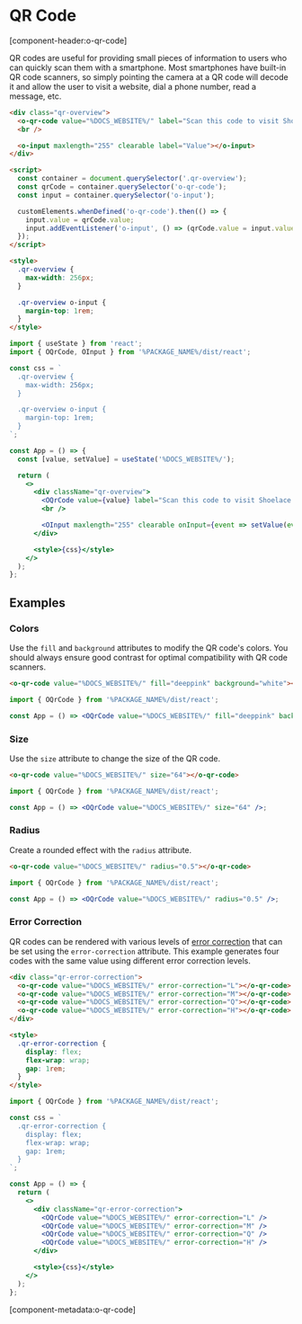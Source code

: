 # QR Code

[component-header:o-qr-code]

QR codes are useful for providing small pieces of information to users who can quickly scan them with a smartphone. Most smartphones have built-in QR code scanners, so simply pointing the camera at a QR code will decode it and allow the user to visit a website, dial a phone number, read a message, etc.

```html preview
<div class="qr-overview">
  <o-qr-code value="%DOCS_WEBSITE%/" label="Scan this code to visit Shoelace on the web!"></o-qr-code>
  <br />

  <o-input maxlength="255" clearable label="Value"></o-input>
</div>

<script>
  const container = document.querySelector('.qr-overview');
  const qrCode = container.querySelector('o-qr-code');
  const input = container.querySelector('o-input');

  customElements.whenDefined('o-qr-code').then(() => {
    input.value = qrCode.value;
    input.addEventListener('o-input', () => (qrCode.value = input.value));
  });
</script>

<style>
  .qr-overview {
    max-width: 256px;
  }

  .qr-overview o-input {
    margin-top: 1rem;
  }
</style>
```

```jsx react
import { useState } from 'react';
import { OQrCode, OInput } from '%PACKAGE_NAME%/dist/react';

const css = `
  .qr-overview {
    max-width: 256px;
  }

  .qr-overview o-input {
    margin-top: 1rem;
  }
`;

const App = () => {
  const [value, setValue] = useState('%DOCS_WEBSITE%/');

  return (
    <>
      <div className="qr-overview">
        <OQrCode value={value} label="Scan this code to visit Shoelace on the web!" />
        <br />

        <OInput maxlength="255" clearable onInput={event => setValue(event.target.value)} />
      </div>

      <style>{css}</style>
    </>
  );
};
```

## Examples

### Colors

Use the `fill` and `background` attributes to modify the QR code's colors. You should always ensure good contrast for optimal compatibility with QR code scanners.

```html preview
<o-qr-code value="%DOCS_WEBSITE%/" fill="deeppink" background="white"></o-qr-code>
```

```jsx react
import { OQrCode } from '%PACKAGE_NAME%/dist/react';

const App = () => <OQrCode value="%DOCS_WEBSITE%/" fill="deeppink" background="white" />;
```

### Size

Use the `size` attribute to change the size of the QR code.

```html preview
<o-qr-code value="%DOCS_WEBSITE%/" size="64"></o-qr-code>
```

```jsx react
import { OQrCode } from '%PACKAGE_NAME%/dist/react';

const App = () => <OQrCode value="%DOCS_WEBSITE%/" size="64" />;
```

### Radius

Create a rounded effect with the `radius` attribute.

```html preview
<o-qr-code value="%DOCS_WEBSITE%/" radius="0.5"></o-qr-code>
```

```jsx react
import { OQrCode } from '%PACKAGE_NAME%/dist/react';

const App = () => <OQrCode value="%DOCS_WEBSITE%/" radius="0.5" />;
```

### Error Correction

QR codes can be rendered with various levels of [error correction](https://www.qrcode.com/en/about/error_correction.html) that can be set using the `error-correction` attribute. This example generates four codes with the same value using different error correction levels.

```html preview
<div class="qr-error-correction">
  <o-qr-code value="%DOCS_WEBSITE%/" error-correction="L"></o-qr-code>
  <o-qr-code value="%DOCS_WEBSITE%/" error-correction="M"></o-qr-code>
  <o-qr-code value="%DOCS_WEBSITE%/" error-correction="Q"></o-qr-code>
  <o-qr-code value="%DOCS_WEBSITE%/" error-correction="H"></o-qr-code>
</div>

<style>
  .qr-error-correction {
    display: flex;
    flex-wrap: wrap;
    gap: 1rem;
  }
</style>
```

```jsx react
import { OQrCode } from '%PACKAGE_NAME%/dist/react';

const css = `
  .qr-error-correction {
    display: flex;
    flex-wrap: wrap;
    gap: 1rem;
  }
`;

const App = () => {
  return (
    <>
      <div className="qr-error-correction">
        <OQrCode value="%DOCS_WEBSITE%/" error-correction="L" />
        <OQrCode value="%DOCS_WEBSITE%/" error-correction="M" />
        <OQrCode value="%DOCS_WEBSITE%/" error-correction="Q" />
        <OQrCode value="%DOCS_WEBSITE%/" error-correction="H" />
      </div>

      <style>{css}</style>
    </>
  );
};
```

[component-metadata:o-qr-code]
